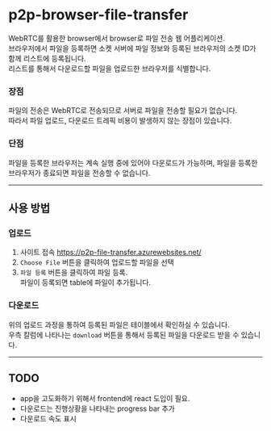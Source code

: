 # p2p-browser-file-transfer
WebRTC를 활용한 browser에서 browser로 파일 전송 웹 어플리케이션.  
브라우저에서 파일을 등록하면 소켓 서버에 파일 정보와 등록된 브라우저의 소켓 ID가 함께 리스트에 등록됩니다.  
리스트를 통해서 다운로드할 파일을 업로드한 브라우저를 식별합니다.

### 장점
파일의 전송은 WebRTC로 전송되므로 서버로 파일을 전송할 필요가 없습니다.<br>
따라서 파일 업로드, 다운로드 트레픽 비용이 발생하지 않는 장점이 있습니다.

### 단점
파일을 등록한 브라우저는 계속 실행 중에 있어야 다운로드가 가능하며, 파일을 등록한 브라우저가 종료되면 파일을 전송할 수 없습니다.
***

## 사용 방법
### 업로드
1. 사이트 접속 https://p2p-file-transfer.azurewebsites.net/
2. `Choose File` 버튼을 클릭하여 업로드할 파일을 선택
3. `파일 등록` 버튼을 클릭하여 파일 등록.  
파일이 등록되면 table에 파일이 추가됩니다.

### 다운로드
위의 업로드 과정을 통하여 등록된 파일은 테이블에서 확인하실 수 있습니다.<br>
우측 칼럼에 나타나는 `download` 버튼을 통해서 등록된 파일을 다운로드 받을 수 있습니다.

***
## TODO
- app을 고도화하기 위해서 frontend에 react 도입이 필요.
- 다운로드는 진행상황을 나타내는 progress bar 추가
- 다운로드 속도 표시
